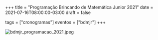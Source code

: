 +++
title = "Programação Brincando de Matemática Junior 2021"
date = 2021-07-16T08:00:00-03:00
draft = false

tags = ["cronogramas"]
eventos = ["bdmjr"]
+++

![bdmjr_programacao_2021.jpeg](/arquivos/2021/bdmjr/bdmjr_programacao_2021.jpeg)
